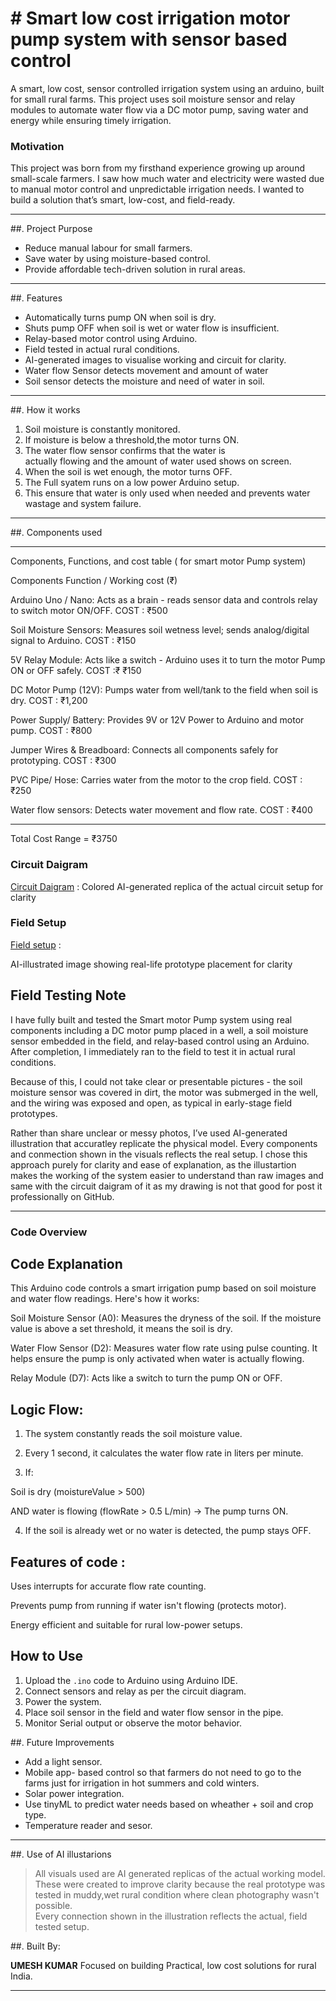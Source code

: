 
# # Smart low cost irrigation motor pump system with sensor based control 

A smart, low cost, sensor controlled  irrigation system using an arduino, built for small rural farms. This  project uses soil moisture sensor and relay modules to automate water flow via a DC motor pump, saving water and energy while ensuring timely irrigation.

### Motivation
This project was born from my firsthand experience growing up around small-scale farmers. I saw how much water and electricity were wasted due to manual motor control and unpredictable irrigation needs. I wanted to build a solution that’s smart, low-cost, and field-ready.


---

##. Project Purpose 

- Reduce manual labour for small farmers.
- Save water by using moisture-based control.
- Provide affordable tech-driven solution in rural areas.
 
---

##.  Features

- Automatically turns pump ON when soil is dry.
- Shuts pump OFF when soil is wet or water flow is  insufficient.
- Relay-based motor control using Arduino.
- Field tested in actual rural conditions.
- AI-generated images to visualise working and circuit for clarity.
- Water flow Sensor detects movement and amount of water 
- Soil sensor detects the moisture and need of water in soil.

---

##. How it works 

1. Soil moisture is constantly monitored.
2. If moisture is below a threshold,the motor turns ON.
3. The water flow sensor confirms that the water is  
   actually flowing and the amount of water used shows on 
   screen.
4. When the soil is wet enough, the motor turns OFF.
5. The Full syatem runs on a low power Arduino setup.
6. This ensure that water is only used when needed and
   prevents water wastage and system failure.

---

##. Components used

---

Components, Functions, and cost table ( for smart motor  Pump system)

Components Function / Working cost (₹)

Arduino Uno / Nano:
Acts as a brain - reads sensor data and controls relay to switch motor ON/OFF.
COST : ₹500

Soil Moisture Sensors:
Measures soil wetness level; sends analog/digital signal to Arduino.
COST : ₹150

5V Relay Module:
Acts like a switch - Arduino uses it to turn the motor Pump ON or OFF safely.
COST :₹ ₹150

DC Motor Pump (12V):
Pumps water from well/tank to the field when soil is dry.
COST : ₹1,200

Power Supply/ Battery:
Provides 9V or 12V Power to Arduino and motor pump.
COST : ₹800

Jumper Wires & Breadboard:
Connects all components safely for prototyping.
COST : ₹300

PVC Pipe/ Hose:
Carries water from the motor to the crop field.
COST : ₹250
 
Water flow sensors:
Detects water movement and flow rate.
COST : ₹400

---

 Total Cost Range = ₹3750

### Circuit Daigram

[Circuit Daigram](colored-circuit-diagram.png.jpg) :
Colored AI-generated replica of the actual circuit setup for clarity

###  Field Setup  
 
[Field setup](field-setup.png.jpg) :

AI-illustrated image showing real-life prototype placement for clarity

## Field Testing Note

I have fully built and tested the Smart motor Pump system using real components including a DC motor pump placed in  a well, a soil moisture sensor embedded in the field, and relay-based control using an Arduino. After completion, I immediately ran to the field to test it in actual rural conditions.

Because of this, I could not take clear or presentable  pictures - the soil moisture sensor was covered in dirt, the motor was submerged in the well, and the wiring was exposed and open, as typical in early-stage field prototypes.

Rather than share unclear or messy photos, I’ve used  AI-generated illustration that accuratley replicate the physical model. Every components and conmection shown in  the visuals reflects the real setup. I chose this approach purely for clarity and ease of explanation, as the  illustartion makes the working of the system easier to  understand than raw images and same with the circuit daigram of it as my drawing is not that good for post it professionally on GitHub.

---

###  Code Overview
## Code Explanation

This Arduino code controls a smart irrigation pump based on soil moisture and water flow readings. Here's how it works:

Soil Moisture Sensor (A0): Measures the dryness of the soil. If the moisture value is above a set threshold, it means the soil is dry.

Water Flow Sensor (D2): Measures water flow rate using pulse counting. It helps ensure the pump is only activated when water is actually flowing.

Relay Module (D7): Acts like a switch to turn the pump ON or OFF.

## Logic Flow:

1. The system constantly reads the soil moisture value.

2. Every 1 second, it calculates the water flow rate in liters per minute.

3. If:

Soil is dry (moistureValue > 500)

AND water is flowing (flowRate > 0.5 L/min) → The pump turns ON.

4. If the soil is already wet or no water is detected, the pump stays OFF.

 ## Features of code :

Uses interrupts for accurate flow rate counting.

Prevents pump from running if water isn't flowing (protects motor).

Energy efficient and suitable for rural low-power setups.


##  How to Use

1. Upload the `.ino` code to Arduino using Arduino IDE.
2. Connect sensors and relay as per the circuit diagram.
3. Power the system.
4. Place soil sensor in the field and water flow sensor in the pipe.
5. Monitor Serial output or observe the motor behavior.


##. Future Improvements 

- Add a light sensor.
- Mobile app- based control so that farmers do not need 
  to go to the farms just for irrigation in hot summers 
  and cold winters.
- Solar power integration.
- Use tinyML to predict water needs based on wheather +   soil and crop type.
- Temperature reader and sesor. 

---

##. Use of AI illustarions 

> All visuals used are AI generated replicas of the actual working model. 
> These were created to improve clarity because the real prototype was tested in muddy,wet rural condition where  clean photography wasn't possible.  
> Every connection shown in the illustration reflects the  actual, field tested setup.


##. Built By:

**UMESH KUMAR** 
Focused on building Practical, low cost solutions for rural India.

---
